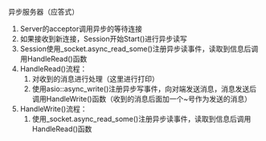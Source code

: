 异步服务器（应答式）
1. Server的acceptor调用异步的等待连接
2. 如果接收到新连接，Session开始Start()进行异步读写
3. Session使用_socket.async_read_some()注册异步读事件，读取到信息后调用HandleRead()函数
4. HandleRead()流程：
    1. 对收到的消息进行处理（这里进行打印）
    2. 使用asio::async_write()注册异步写事件，向对端发送消息，消息发送后调用HandleWrite()函数（收到的消息后面加一个~号作为发送的消息）
5. HandleWrite()流程：
    1. 使用_socket.async_read_some()注册异步读事件，读取到信息后调用HandleRead()函数